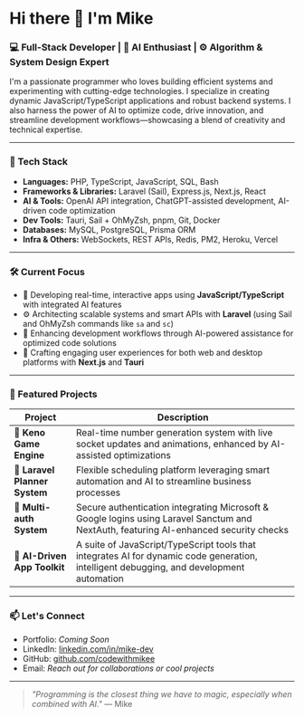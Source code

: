 <!-- Updated README emphasizing JavaScript/TypeScript expertise and AI-assisted development -->

# Hi there 👋 I'm Mike

### 💻 Full-Stack Developer | 🧠 AI Enthusiast | ⚙️ Algorithm & System Design Expert

I'm a passionate programmer who loves building efficient systems and experimenting with cutting-edge technologies. I specialize in creating dynamic JavaScript/TypeScript applications and robust backend systems. I also harness the power of AI to optimize code, drive innovation, and streamline development workflows—showcasing a blend of creativity and technical expertise.

---

### 🚀 Tech Stack

- **Languages:** PHP, TypeScript, JavaScript, SQL, Bash
- **Frameworks & Libraries:** Laravel (Sail), Express.js, Next.js, React
- **AI & Tools:** OpenAI API integration, ChatGPT-assisted development, AI-driven code optimization
- **Dev Tools:** Tauri, Sail + OhMyZsh, pnpm, Git, Docker
- **Databases:** MySQL, PostgreSQL, Prisma ORM
- **Infra & Others:** WebSockets, REST APIs, Redis, PM2, Heroku, Vercel

<!-- Added AI & Tools section to highlight AI integration -->

---

### 🛠️ Current Focus

- 🧠 Developing real-time, interactive apps using **JavaScript/TypeScript** with integrated AI features  
- ⚙️ Architecting scalable systems and smart APIs with **Laravel** (using Sail and OhMyZsh commands like `sa` and `sc`)  
- 🤖 Enhancing development workflows through AI-powered assistance for optimized code solutions  
- 🚀 Crafting engaging user experiences for both web and desktop platforms with **Next.js** and **Tauri**

<!-- Updated current focus to emphasize AI and JavaScript/TypeScript expertise, and noted the use of OhMyZsh Sail commands -->

---

### 📂 Featured Projects

| Project                    | Description |
|----------------------------|-------------|
| 🎯 **Keno Game Engine**     | Real-time number generation system with live socket updates and animations, enhanced by AI-assisted optimizations |
| 🧩 **Laravel Planner System** | Flexible scheduling platform leveraging smart automation and AI to streamline business processes |
| 🔐 **Multi-auth System**      | Secure authentication integrating Microsoft & Google logins using Laravel Sanctum and NextAuth, featuring AI-enhanced security checks |
| 🤖 **AI-Driven App Toolkit**  | A suite of JavaScript/TypeScript tools that integrates AI for dynamic code generation, intelligent debugging, and development automation |

<!-- Added AI-Driven App Toolkit project to showcase AI integration with JavaScript/TypeScript apps -->

---

### 📫 Let's Connect

- Portfolio: _Coming Soon_  
- LinkedIn: [linkedin.com/in/mike-dev](https://linkedin.com/in/mikeraashoo)  
- GitHub: [github.com/codewithmikee](https://github.com/codewithmikee)  
- Email: _Reach out for collaborations or cool projects_

---

> _"Programming is the closest thing we have to magic, especially when combined with AI."_
> — Mike
